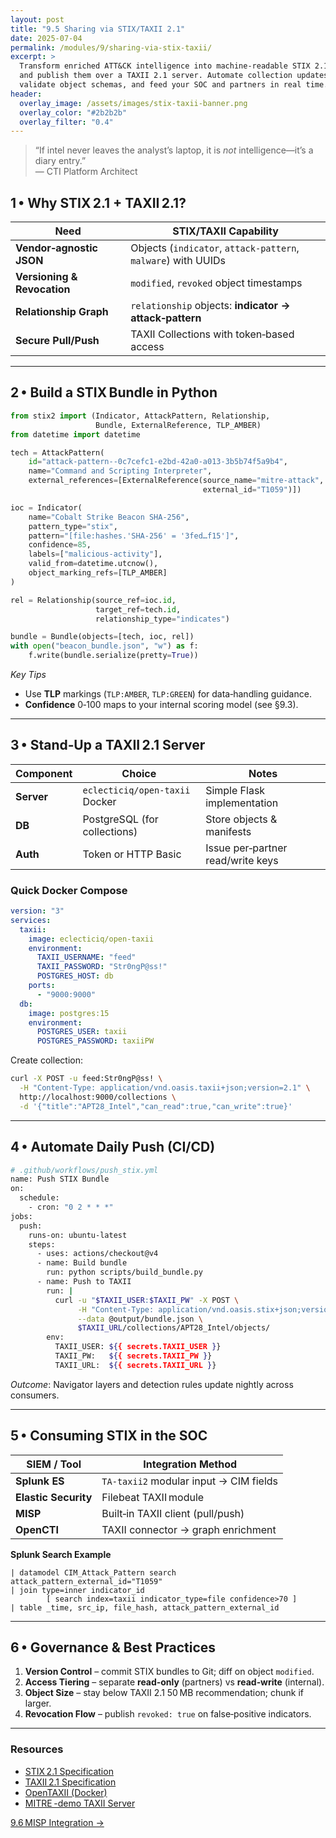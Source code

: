 ```yaml
---
layout: post
title: "9.5 Sharing via STIX/TAXII 2.1"
date: 2025-07-04
permalink: /modules/9/sharing-via-stix-taxii/
excerpt: >
  Transform enriched ATT&CK intelligence into machine‑readable STIX 2.1 bundles
  and publish them over a TAXII 2.1 server. Automate collection updates,
  validate object schemas, and feed your SOC and partners in real time.
header:
  overlay_image: /assets/images/stix-taxii-banner.png
  overlay_color: "#2b2b2b"
  overlay_filter: "0.4"
---
```


> “If intel never leaves the analyst’s laptop, it is *not* intelligence—it’s a
> diary entry.”  
> — CTI Platform Architect

## 1 • Why STIX 2.1 + TAXII 2.1?

| Need                    | STIX/TAXII Capability                           |
|-------------------------|-------------------------------------------------|
| **Vendor‑agnostic JSON**| Objects (`indicator`, `attack-pattern`, `malware`) with UUIDs |
| **Versioning & Revocation** | `modified`, `revoked` object timestamps          |
| **Relationship Graph**  | `relationship` objects: **indicator → attack‑pattern** |
| **Secure Pull/Push**    | TAXII Collections with token‑based access       |

---

## 2 • Build a STIX Bundle in Python

```python
from stix2 import (Indicator, AttackPattern, Relationship,
                   Bundle, ExternalReference, TLP_AMBER)
from datetime import datetime

tech = AttackPattern(
    id="attack-pattern--0c7cefc1-e2bd-42a0-a013-3b5b74f5a9b4",
    name="Command and Scripting Interpreter",
    external_references=[ExternalReference(source_name="mitre-attack",
                                           external_id="T1059")])

ioc = Indicator(
    name="Cobalt Strike Beacon SHA-256",
    pattern_type="stix",
    pattern="[file:hashes.'SHA-256' = '3fed…f15']",
    confidence=85,
    labels=["malicious-activity"],
    valid_from=datetime.utcnow(),
    object_marking_refs=[TLP_AMBER]
)

rel = Relationship(source_ref=ioc.id,
                   target_ref=tech.id,
                   relationship_type="indicates")

bundle = Bundle(objects=[tech, ioc, rel])
with open("beacon_bundle.json", "w") as f:
    f.write(bundle.serialize(pretty=True))

```
*Key Tips*  
- Use **TLP** markings (`TLP:AMBER`, `TLP:GREEN`) for data‑handling guidance.  
- **Confidence** 0‑100 maps to your internal scoring model (see §9.3).

---

## 3 • Stand‑Up a TAXII 2.1 Server

| Component   | Choice                           | Notes                              |
|-------------|----------------------------------|------------------------------------|
| **Server**  | `eclecticiq/open-taxii` Docker   | Simple Flask implementation        |
| **DB**      | PostgreSQL (for collections)     | Store objects & manifests          |
| **Auth**    | Token or HTTP Basic             | Issue per‑partner read/write keys  |

### Quick Docker Compose
```yaml
version: "3"
services:
  taxii:
    image: eclecticiq/open-taxii
    environment:
      TAXII_USERNAME: "feed"
      TAXII_PASSWORD: "Str0ngP@ss!"
      POSTGRES_HOST: db
    ports:
      - "9000:9000"
  db:
    image: postgres:15
    environment:
      POSTGRES_USER: taxii
      POSTGRES_PASSWORD: taxiiPW
```

Create collection:
```bash
curl -X POST -u feed:Str0ngP@ss! \
  -H "Content-Type: application/vnd.oasis.taxii+json;version=2.1" \
  http://localhost:9000/collections \
  -d '{"title":"APT28_Intel","can_read":true,"can_write":true}'
```

---

## 4 • Automate Daily Push (CI/CD)

```bash
# .github/workflows/push_stix.yml
name: Push STIX Bundle
on:
  schedule:
    - cron: "0 2 * * *"
jobs:
  push:
    runs-on: ubuntu-latest
    steps:
      - uses: actions/checkout@v4
      - name: Build bundle
        run: python scripts/build_bundle.py
      - name: Push to TAXII
        run: |
          curl -u "$TAXII_USER:$TAXII_PW" -X POST \
               -H "Content-Type: application/vnd.oasis.stix+json;version=2.1" \
               --data @output/bundle.json \
               $TAXII_URL/collections/APT28_Intel/objects/
        env:
          TAXII_USER: ${{ secrets.TAXII_USER }}
          TAXII_PW:   ${{ secrets.TAXII_PW }}
          TAXII_URL:  ${{ secrets.TAXII_URL }}
```

*Outcome*: Navigator layers and detection rules update nightly across consumers.

---

## 5 • Consuming STIX in the SOC

| SIEM / Tool          | Integration Method                  |
|----------------------|-------------------------------------|
| **Splunk ES**        | `TA-taxii2` modular input → CIM fields |
| **Elastic Security** | Filebeat TAXII module               |
| **MISP**             | Built‑in TAXII client (pull/push)   |
| **OpenCTI**          | TAXII connector → graph enrichment  |

**Splunk Search Example**
```splunk
| datamodel CIM_Attack_Pattern search attack_pattern_external_id="T1059"
| join type=inner indicator_id
        [ search index=taxii indicator_type=file confidence>70 ]
| table _time, src_ip, file_hash, attack_pattern_external_id
```

---

## 6 • Governance & Best Practices

1. **Version Control** – commit STIX bundles to Git; diff on object `modified`.  
2. **Access Tiering** – separate **read‑only** (partners) vs **read‑write** (internal).  
3. **Object Size** – stay below TAXII 2.1 50 MB recommendation; chunk if larger.  
4. **Revocation Flow** – publish `revoked: true` on false‑positive indicators.

---

<div class="post-resources container">
  <h3>Resources</h3>
  <ul>
    <li><a href="https://oasis-open.github.io/cti-documentation/stix/intro" target="_blank">STIX 2.1 Specification</a></li>
    <li><a href="https://oasis-open.github.io/cti-documentation/taxii/intro" target="_blank">TAXII 2.1 Specification</a></li>
    <li><a href="https://github.com/eclecticiq/OpenTAXII" target="_blank">OpenTAXII (Docker)</a></li>
    <li><a href="https://github.com/mitre/cti-taxii-server" target="_blank">MITRE -demo TAXII Server</a></li>
  </ul>
</div>

<a href="{{ site.baseurl }}/modules/9/misp-integration/" class="next-link">9.6 MISP Integration →</a>